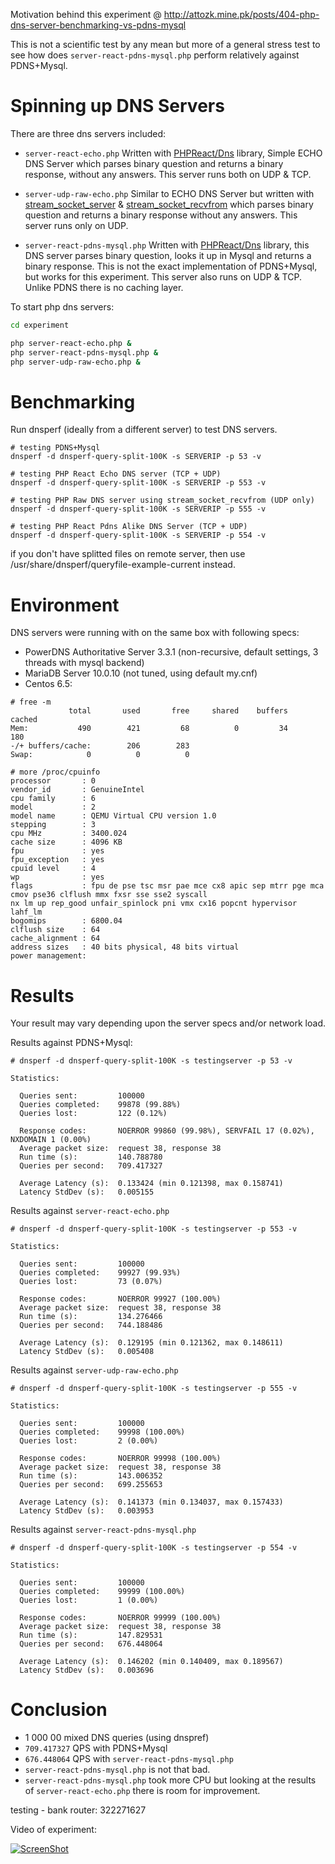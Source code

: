 Motivation behind this experiment @ http://attozk.mine.pk/posts/404-php-dns-server-benchmarking-vs-pdns-mysql

This is not a scientific test by any mean but more of a general stress test to see how does  `server-react-pdns-mysql.php` perform relatively against PDNS+Mysql.

# Spinning up DNS Servers

There are three dns servers included:

* `server-react-echo.php` Written with [PHPReact/Dns](https://github.com/reactphp/dns) library, Simple ECHO DNS Server which parses binary question and returns a binary response, without any answers. This server runs both on UDP & TCP.

* `server-udp-raw-echo.php` Similar to ECHO DNS Server but written with [stream_socket_server](http://php.net/manual/en/function.stream-socket-server.php) & [stream_socket_recvfrom](http://php.net/manual/en/function.stream-socket-recvfrom.php) which parses binary question and returns a binary response without any answers. This server runs only on UDP.

* `server-react-pdns-mysql.php` Written with [PHPReact/Dns](https://github.com/reactphp/dns) library, this DNS server parses binary question, looks it up in Mysql and returns a binary response. This is not the exact implementation of PDNS+Mysql, but works for this experiment. This server also runs on UDP & TCP. Unlike PDNS there is no caching layer.

To start php dns servers:

```bash
cd experiment

php server-react-echo.php &
php server-react-pdns-mysql.php &
php server-udp-raw-echo.php &
```

# Benchmarking

Run dnsperf (ideally from a different server) to test DNS servers.

```
# testing PDNS+Mysql
dnsperf -d dnsperf-query-split-100K -s SERVERIP -p 53 -v

# testing PHP React Echo DNS server (TCP + UDP)
dnsperf -d dnsperf-query-split-100K -s SERVERIP -p 553 -v

# testing PHP Raw DNS server using stream_socket_recvfrom (UDP only)
dnsperf -d dnsperf-query-split-100K -s SERVERIP -p 555 -v

# testing PHP React Pdns Alike DNS Server (TCP + UDP)
dnsperf -d dnsperf-query-split-100K -s SERVERIP -p 554 -v
```

if you don't have splitted files on remote server, then use /usr/share/dnsperf/queryfile-example-current instead.

# Environment

DNS servers were running with on the same box with following specs: 

* PowerDNS Authoritative Server 3.3.1 (non-recursive, default settings, 3 threads with mysql backend)
* MariaDB Server 10.0.10 (not tuned, using default my.cnf)
* Centos 6.5:

```
# free -m
             total       used       free     shared    buffers     cached
Mem:           490        421         68          0         34        180
-/+ buffers/cache:        206        283
Swap:            0          0          0

# more /proc/cpuinfo
processor       : 0
vendor_id       : GenuineIntel
cpu family      : 6
model           : 2
model name      : QEMU Virtual CPU version 1.0
stepping        : 3
cpu MHz         : 3400.024
cache size      : 4096 KB
fpu             : yes
fpu_exception   : yes
cpuid level     : 4
wp              : yes
flags           : fpu de pse tsc msr pae mce cx8 apic sep mtrr pge mca cmov pse36 clflush mmx fxsr sse sse2 syscall
nx lm up rep_good unfair_spinlock pni vmx cx16 popcnt hypervisor lahf_lm
bogomips        : 6800.04
clflush size    : 64
cache_alignment : 64
address sizes   : 40 bits physical, 48 bits virtual
power management:
```

# Results
Your result may vary depending upon the server specs and/or network load.

Results against PDNS+Mysql:

```
# dnsperf -d dnsperf-query-split-100K -s testingserver -p 53 -v

Statistics:

  Queries sent:         100000
  Queries completed:    99878 (99.88%)
  Queries lost:         122 (0.12%)

  Response codes:       NOERROR 99860 (99.98%), SERVFAIL 17 (0.02%), NXDOMAIN 1 (0.00%)
  Average packet size:  request 38, response 38
  Run time (s):         140.788780
  Queries per second:   709.417327

  Average Latency (s):  0.133424 (min 0.121398, max 0.158741)
  Latency StdDev (s):   0.005155
```

Results against `server-react-echo.php`

```
# dnsperf -d dnsperf-query-split-100K -s testingserver -p 553 -v

Statistics:

  Queries sent:         100000
  Queries completed:    99927 (99.93%)
  Queries lost:         73 (0.07%)

  Response codes:       NOERROR 99927 (100.00%)
  Average packet size:  request 38, response 38
  Run time (s):         134.276466
  Queries per second:   744.188486

  Average Latency (s):  0.129195 (min 0.121362, max 0.148611)
  Latency StdDev (s):   0.005408
```

Results against `server-udp-raw-echo.php`

```
# dnsperf -d dnsperf-query-split-100K -s testingserver -p 555 -v

Statistics:

  Queries sent:         100000
  Queries completed:    99998 (100.00%)
  Queries lost:         2 (0.00%)

  Response codes:       NOERROR 99998 (100.00%)
  Average packet size:  request 38, response 38
  Run time (s):         143.006352
  Queries per second:   699.255653

  Average Latency (s):  0.141373 (min 0.134037, max 0.157433)
  Latency StdDev (s):   0.003953
```

Results against `server-react-pdns-mysql.php`

```
# dnsperf -d dnsperf-query-split-100K -s testingserver -p 554 -v

Statistics:

  Queries sent:         100000
  Queries completed:    99999 (100.00%)
  Queries lost:         1 (0.00%)

  Response codes:       NOERROR 99999 (100.00%)
  Average packet size:  request 38, response 38
  Run time (s):         147.829531
  Queries per second:   676.448064

  Average Latency (s):  0.146202 (min 0.140409, max 0.189567)
  Latency StdDev (s):   0.003696
```

# Conclusion

* 1 000 00 mixed DNS queries (using dnspref)
* `709.417327` QPS with PDNS+Mysql
* `676.448064` QPS with `server-react-pdns-mysql.php`
* `server-react-pdns-mysql.php` is not that bad.
* `server-react-pdns-mysql.php` took more CPU but looking at the results of `server-react-echo.php` there is room
for improvement.

testing -
bank router: 322271627

Video of experiment:

[![ScreenShot](http://media01.mine.pk/uploads/2014/10/17/1413562455-b6e4310b572c1528c98bc406dfdf2f09-500.jpeg)](https://www.youtube.com/watch?v=prkPelGB8Zk)

